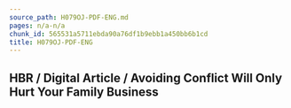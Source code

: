 ```yaml
---
source_path: H079OJ-PDF-ENG.md
pages: n/a-n/a
chunk_id: 565531a5711ebda90a76df1b9ebb1a450bb6b1cd
title: H079OJ-PDF-ENG
---
```

## HBR / Digital Article / Avoiding Conflict Will Only Hurt Your Family Business
